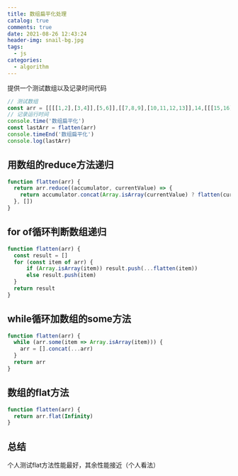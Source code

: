 ```yaml
---
title: 数组扁平化处理
catalog: true
comments: true
date: 2021-08-26 12:43:24
header-img: snail-bg.jpg
tags:
  - js
categories:
  - algorithm
---
```


提供一个测试数组以及记录时间代码

```js
// 测试数组
const arr = [[[[1,2],[3,4]],[5,6]],[[7,8,9],[10,11,12,13]],14,[[[15,16],17],18,[[19,20],21,22]],[23,24],25,[[[26,[27,28,[29,30]]],31,32],33,34,35],36,[37,38,39,40]]
// 记录运行时间
console.time('数组扁平化')
const lastArr = flatten(arr)
console.timeEnd('数组扁平化')
console.log(lastArr)
```

## 用数组的reduce方法递归

```js
function flatten(arr) {
  return arr.reduce((accumulator, currentValue) => {
    return accumulator.concat(Array.isArray(currentValue) ? flatten(currentValue) : currentValue)
  }, [])
}
```

## for of循环判断数组递归

```js
function flatten(arr) {
  const result = []
  for (const item of arr) {
      if (Array.isArray(item)) result.push(...flatten(item))
      else result.push(item)
  }
  return result
}
```

## while循环加数组的some方法

```js
function flatten(arr) {
  while (arr.some(item => Array.isArray(item))) { 
    arr = [].concat(...arr)
  }
  return arr
}
```

## 数组的flat方法

```js
function flatten(arr) {
  return arr.flat(Infinity)
}
```

## 总结

个人测试flat方法性能最好，其余性能接近（个人看法）